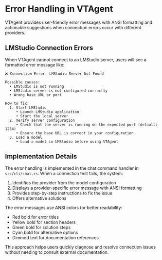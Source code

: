 # Error Handling in VTAgent

VTAgent provides user-friendly error messages with ANSI formatting and actionable suggestions when connection errors occur with different providers.

## LMStudio Connection Errors

When VTAgent cannot connect to an LMStudio server, users will see a formatted error message like:

```
❌ Connection Error: LMStudio Server Not Found

Possible causes:
  • LMStudio is not running
  • LMStudio server is not configured correctly
  • Wrong base URL or port

How to fix:
  1. Start LMStudio
     • Launch LMStudio application
     • Start the local server
  2. Verify server configuration
     • Check that the server is running on the expected port (default: 1234)
     • Ensure the base URL is correct in your configuration
  3. Load a model
     • Load a model in LMStudio before using VTAgent
```

## Implementation Details

The error handling is implemented in the chat command handler in `src/cli/chat.rs`. When a connection test fails, the system:

1. Identifies the provider from the model configuration
2. Displays a provider-specific error message with ANSI formatting
3. Provides step-by-step instructions to fix the issue
4. Offers alternative solutions

The error messages use ANSI colors for better readability:
- Red bold for error titles
- Yellow bold for section headers
- Green bold for solution steps
- Cyan bold for alternative options
- Dimmed text for documentation references

This approach helps users quickly diagnose and resolve connection issues without needing to consult external documentation.